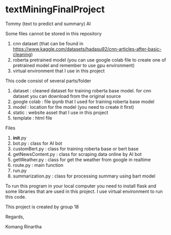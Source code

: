 # textMiningFinalProject

Tommy (text to predict and summary) AI

Some files cannot be stored in this repository
1. cnn dataset (that can be found in https://www.kaggle.com/datasets/hadasu92/cnn-articles-after-basic-cleaning)
2. roberta pretrained model (you can use google colab file to create one of pretrained model and remember to use gpu environment)
3. virtual environment that I use in this project

This code consist of several parts/folder
1. dataset : cleaned dataset for training roberta base model. for cnn dataset you can download from the original source
2. google colab : file ipynb that I used for training roberta base model
3. model : location for the model (you need to create it first)
4. static : website asset that I use in this project
5. template : html file

Files
1. __init__.py
2. bot.py : class for AI bot 
3. customBert.py : class for training roberta base or bert base
4. getNewsContent.py : class for scraping data online by AI bot
5. getWeather.py : class for get the weather from google in realtime
5. route.py : main function
6. run.py
7. summarization.py : class for processing summary using bart model

To run this program in your local computer you need to install flask and some libraries that are used in this project. I use virtual environment to run this code.


This project is created by
group 18

Regards,

Komang Rinartha

